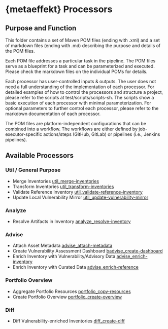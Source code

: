 # {metaeffekt} Processors

## Purpose and Function

This folder contains a set of Maven POM files (ending with .xml) and a set of markdown files (ending with .md) 
describing the purpose and details of the POM files. 

Each POM file addresses a particular task in the pipeline. The POM files serve as a blueprint for a task and can be 
parameterized and executed. Please check the markdown files on the individual POMs for details. 

Each processor has user-controlled inputs & outputs. The user does not need a full understanding of the implementation 
of each processor. For detailed examples of how to control the processors and structure a project, please refer to the 
scripts at test/scripts/scripts-sh. The scripts show a basic execution of each processor with minimal parameterization. For optional parameters to further control each processor, please refer to the markdown documentation of each processor.

The POM files are platform-independent configurations that can be combined into a workflow. The workflows are
either defined by job-executor-specific actions/steps (GitHub, GitLab) or pipelines (i.e., Jenkins pipelines).

## Available Processors

### Util / General Purpose

* Merge Inventories [util_merge-inventories](util_merge-inventories.md)
* Transform Inventories [util_transform-inventories](util_transform-inventories.md)
* Validate Reference Inventory [util_validate-reference-inventory](util_validate-reference-inventory.md)
* Update Local Vulnerability Mirror [util_update-vulnerability-mirror](util_update-update-mirror.md)

### Analyze
* Resolve Artifacts in Inventory [analyze_resolve-inventory](analyze_resolve-inventory.md)

### Advise

* Attach Asset Metadata [advise_attach-metadata](advise_attach-metadata.md)
* Create Vulnerability Assessment Dashboard [badvise_create-dashboard](advise_create-dashboard.md)
* Enrich Inventory with Vulnerability/Advisory Data [advise_enrich-inventory](advise_enrich-inventory.md)
* Enrich Inventory with Curated Data [advise_enrich-reference](advise_enrich-reference.md)

### Portfolio Overview

* Aggregate Portfolio Resources [portfolio_copy-resources](portfolio_copy-resources.md)
* Create Portfolio Overview [portfolio_create-overview](portfolio_create-overview.md)

### Diff 

* Diff Vulnerability-enriched Inventories [diff_create-diff](diff_create-diff.md)
